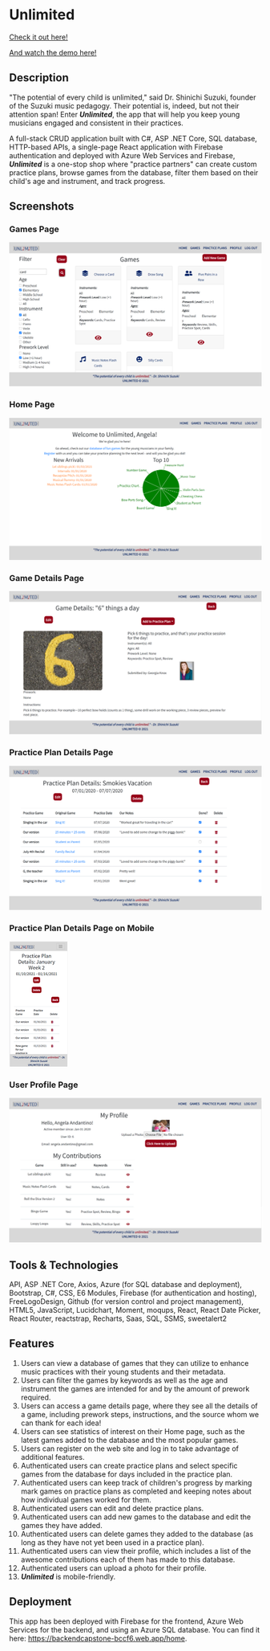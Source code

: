 # Unlimited
[Check it out here!](https://backendcapstone-bccf6.web.app/home)

[And watch the demo here!](https://www.loom.com/share/0ee8e1f1d49e478eab1c805aa5038d86?sharedAppSource=personal_library)

## Description
"The potential of every child is unlimited," said Dr. Shinichi Suzuki, founder of the Suzuki music pedagogy. Their potential is, indeed, but not their attention span! Enter ***Unlimited***, the app that will help you keep young musicians engaged and consistent in their practices.

A full-stack CRUD application built with C#, ASP .NET Core, SQL database, HTTP-based APIs, a single-page React application with Firebase authentication and deployed with Azure Web Services and Firebase, ***Unlimited*** is a one-stop shop where "practice partners" can create custom practice plans, browse games from the database, filter them based on their child's age and instrument, and track progress.

## Screenshots
### Games Page
![Games Page](./BackendCapstone/backendcapstone.ui/src/images_backend_capstone/GamesPage.PNG)
### Home Page
![Home Page](./BackendCapstone/backendcapstone.ui/src/images_backend_capstone/HomePage.PNG)
### Game Details Page
![Game Details Page](./BackendCapstone/backendcapstone.ui/src/images_backend_capstone/GameDetailsPage.PNG)
### Practice Plan Details Page
![Practice Plan Page](./BackendCapstone/backendcapstone.ui/src/images_backend_capstone/PracticePlanPage.PNG)
### Practice Plan Details Page on Mobile
![Practice Plan Page on Mobile](./BackendCapstone/backendcapstone.ui/src/images_backend_capstone/mobile.PNG)
### User Profile Page
![User Profile Page](./BackendCapstone/backendcapstone.ui/src/images_backend_capstone/UserProfilePage.PNG)

## Tools & Technologies
API, ASP .NET Core, Axios, Azure (for SQL database and deployment), Bootstrap, C#, CSS, E6 Modules, Firebase (for authentication and hosting), FreeLogoDesign, Github (for version control and project management), HTML5, JavaScript, Lucidchart, Moment, moqups, React, React Date Picker, React Router, reactstrap, Recharts, Saas, SQL, SSMS, sweetalert2

## Features
1. Users can view a database of games that they can utilize to enhance music practices with their young students and their metadata. 
1. Users can filter the games by keywords as well as the age and instrument the games are intended for and by the amount of prework required.
1. Users can access a game details page, where they see all the details of a game, including prework steps, instructions, and the source whom we can thank for each idea!
1. Users can see statistics of interest on their Home page, such as the latest games added to the database and the most popular games.
1. Users can register on the web site and log in to take advantage of additional features.
1. Authenticated users can create practice plans and select specific games from the database for days included in the practice plan. 
1. Authenticated users can keep track of children's progress by marking mark games on practice plans as completed and keeping notes about how individual games worked for them.
1. Authenticated users can edit and delete practice plans.
1. Authenticated users can add new games to the database and edit the games they have added.
1. Authenticated users can delete games they added to the database (as long as they have not yet been used in a practice plan).
1. Authenticated users can view their profile, which includes a list of the awesome contributions each of them has made to this database.
1. Authenticated users can upload a photo for their profile. 
1. ***Unlimited*** is mobile-friendly. 

## Deployment
This app has been deployed with Firebase for the frontend, Azure Web Services for the backend, and using an Azure SQL database. You can find it here: https://backendcapstone-bccf6.web.app/home.
